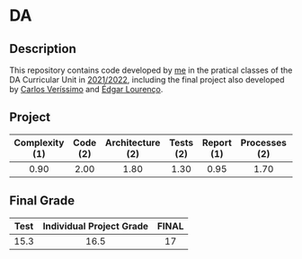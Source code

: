 # DA

## Description
This repository contains code developed by [me](https://sigarra.up.pt/feup/pt/fest_geral.cursos_list?pv_num_unico=201905477) in the pratical classes of the DA Curricular Unit in [2021/2022](https://sigarra.up.pt/feup/pt/ucurr_geral.ficha_uc_view?pv_ocorrencia_id=484424), including the final project also developed by [Carlos Veríssimo](https://sigarra.up.pt/feup/pt/fest_geral.cursos_list?pv_num_unico=201907716) and [Édgar Lourenço](https://sigarra.up.pt/feup/pt/fest_geral.cursos_list?pv_num_unico=201604910).

## Project

|Complexity (1)|Code (2)|Architecture (2)|Tests (2)|Report (1)|Processes (2)|Group Grade|
|:-----:|:-----:|:-----:|:-----:|:-----:|:-----:|:-----:|
|0.90|2.00|1.80|1.30|0.95|1.70|17.3|

## Final Grade
|Test|Individual Project Grade|FINAL|
|:-----:|:-----:|:-----:|
|15.3|16.5|17|
